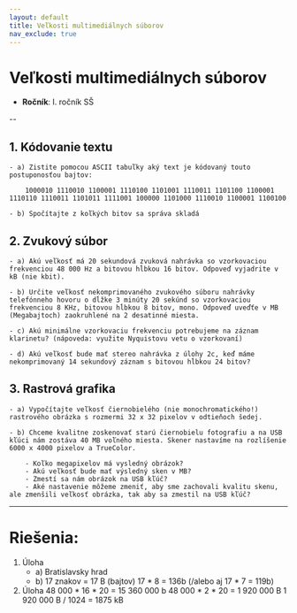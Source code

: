 ```yaml
---
layout: default
title: Veľkosti multimediálnych súborov
nav_exclude: true
---
```



# Veľkosti multimediálnych súborov
- **Ročník**: I. ročník SŠ

--

## 1. Kódovanie textu
    - a) Zistite pomocou ASCII tabuľky aký text je kódovaný touto postuponosťou bajtov:

        1000010 1110010 1100001 1110100 1101001 1110011 1101100 1100001 1110110 1110011 1101011 1111001 100000 1101000 1110010 1100001 1100100

    - b) Spočítajte z koľkých bitov sa správa skladá

## 2. Zvukový súbor
    - a) Akú veľkosť má 20 sekundová zvuková nahrávka so vzorkovaciou frekvenciou 48 000 Hz a bitovou hĺbkou 16 bitov. Odpoveď vyjadrite v kB (nie kbit).

    - b) Určite veľkosť nekomprimovaného zvukového súboru nahrávky telefónneho hovoru o dĺžke 3 minúty 20 sekúnd so vzorkovaciou frekvenciou 8 KHz, bitovou hĺbkou 8 bitov, mono. Odpoveď uveďťe v MB (Megabajtoch) zaokruhlené na 2 desatinné miesta.

    - c) Akú minimálne vzorkovaciu frekvenciu potrebujeme na záznam klarinetu? (nápoveda: využite Nyquistovu vetu o vzorkovaní)

    - d) Akú veľkosť bude mať stereo nahrávka z úlohy 2c, keď máme nekomprimovaný 14 sekundový záznam s bitovou hĺbkou 24 bitov?


## 3. Rastrová grafika

    - a) Vypočítajte veľkosť čiernobielého (nie monochromatického!) rastrového obrázka s rozmermi 32 x 32 pixelov v odtieňoch šedej.

    - b) Chceme kvalitne zoskenovať starú čiernobielu fotografiu a na USB kľúci nám zostáva 40 MB voľného miesta. Skener nastavíme na rozlíšenie 6000 x 4000 pixelov a TrueColor.

        - Koľko megapixelov má vysledný obrázok?
        - Akú veľkosť bude mať výsledný sken v MB?
        - Zmestí sa nám obrázok na USB kľúč?
        - Aké nastavenie môžeme zmeniť, aby sme zachovali kvalitu skenu, ale zmenšili veľkosť obrázka, tak aby sa zmestil na USB kľúč?


---

# Riešenia:

1. Úloha
    - a) Bratislavsky hrad
    - b) 17 znakov = 17 B (bajtov) 17 * 8 = 136b (/alebo aj 17 * 7 = 119b)
2. Úloha
    48 000  * 16 * 20 = 15 360 000 b
    48 000 * 2 * 20 = 1 920 000 B
    1 920 000 B / 1024 = 1875 kB


